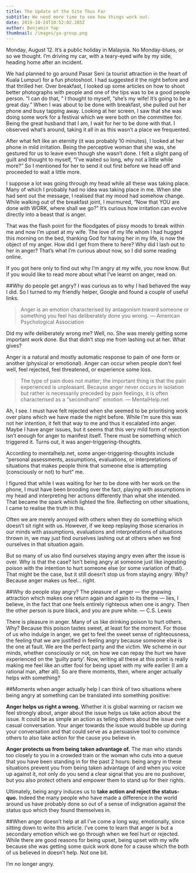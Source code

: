 ```yaml
---
title: The Update of the Site Thus Far
subtitle: We need more time to see how things work out.
date: 2019-10-24T10:52:02.205Z
author: Benjamin Yap
thumbnail: /images/ya-group.png
---
```


Monday, August 12. It’s a public holiday in Malaysia. No Monday-blues, or so we thought. I’m driving my car, with a teary-eyed wife by my side, heading home after an incident.

We had planned to go around Pasar Seni (a tourist attraction in the heart of Kuala Lumpur) for a fun photoshoot. I had suggested it the night before and that thrilled her. Over breakfast, I looked up some articles on how to shoot better photographs with people and one of the tips was to be a good people person. “I can do that, ” I thought to myself, “she’s my wife! It’s going to be a great day.”
When I was about to be done with breakfast, she pulled out her phone and busy tapping away. Looking at her screen, I saw that she was doing some work for a festival which we were both on the committee for. Being the great husband that I am, I wait for her to be done with that. I observed what’s around, taking it all in as this wasn’t a place we frequented.

After what felt like an eternity (it was probably 10 minutes), I looked at her phone in mild irritation. Being the perceptive woman that she was, she gestured for us to leave even though she wasn’t done. I felt a slight pang of guilt and thought to myself, “I’ve waited so long, why not a little while more?” So I mentioned for her to send it out first before we head off and proceeded to wait a little more.

I suppose a lot was going through my head while all these was taking place. Many of which I probably had no idea was taking place in me. When she had sent out the message, I realised that my mood had somehow change. While walking out of the breakfast joint, I murmured, “Now that YOU are done with WORK, where shall we go?” It’s curious how irritation can evolve directly into a beast that is anger.

That was the flash point for the floodgates of pissy moods to break within me and now I’m upset at my wife. The love of my life whom I had hugged this morning on the bed, thanking God for having her in my life, is now the object of my anger. How did I get from there to here? Why did I lash out to her in anger? That’s what I’m curious about now, so I did some reading online.

If you got here only to find out why I’m angry at my wife, you now know. But if you would like to read more about what I’ve learnt on anger, read on.

##Why do people get angry?
I was curious as to why I had behaved the way I did. So I turned to my friendly helper, Google and found a couple of useful links.

> Anger is an emotion characterised by antagonism toward someone or something you feel has deliberately done you wrong. — American Psychological Association

Did my wife deliberately wrong me? Well, no. She was merely getting some important work done. But that didn’t stop me from lashing out at her. What gives?

Anger is a natural and mostly automatic response to pain of one form or another (physical or emotional). Anger can occur when people don’t feel well, feel rejected, feel threatened, or experience some loss.

> The type of pain does not matter; the important thing is that the pain experienced is unpleasant. Because anger never occurs in isolation but rather is necessarily preceded by pain feelings, it is often characterised as a ‘’secondhand’’ emotion. — MentalHelp.net

Ah, I see. I must have felt rejected when she seemed to be prioritising work over plans which we have made the night before. While I’m sure this was not her intention, it felt that way to me and thus it escalated into anger. Maybe I have anger issues, but it seems that this very mild form of rejection isn’t enough for anger to manifest itself. There must be something which triggered it. Turns out, it was anger-triggering-thoughts.

According to mentalhelp.net, some anger-triggering-thoughts include “personal assessments, assumptions, evaluations, or interpretations of situations that makes people think that someone else is attempting (consciously or not) to hurt“ me.

I figured that while I was waiting for her to be done with her work on the phone, I must have been brooding over the fact, playing with assumptions in my head and interpreting her actions differently than what she intended. That became the spark which lighted the fire. Reflecting on other situations, I came to realise the truth in this.

Often we are merely annoyed with others when they do something which doesn’t sit right with us. However, if we keep replaying those scenarios in our minds with assumptions, evaluations and interpretations of situations thrown in, we may just find ourselves lashing out at others when we find ourselves in that situation again.

But so many of us also find ourselves staying angry even after the issue is over. Why is that the case? Isn’t being angry at someone just like ingesting poison with the intention to hurt someone else (or some variation of that). That might be the case, but it still doesn’t stop us from staying angry. Why? Because anger makes us feel… right.

##Why do people stay angry?
The pleasure of anger — the gnawing attraction which makes one return again and again to its theme — lies, I believe, in the fact that one feels entirely righteous when one is angry. Then the other person is pure black, and you are pure white. — C.S. Lewis

There is pleasure in anger. Many of us like drinking poison to hurt others. Why? Because this poison tastes sweet, at least for the moment. For those of us who indulge in anger, we get to feel the sweet sense of righteousness, the feeling that we are justified in feeling angry because someone else is the one at fault. We are the perfect party and the victim. We scheme in our minds, whether consciously or not, on how we can repay the hurt we have experienced on the ‘guilty party’.
Now, writing all these at this point is really making me feel like an utter fool for being upset with my wife earlier (I am a rational man, after all). So are there moments, then, where anger actually helps with something?

##Moments when anger actually help
I can think of two situations where being angry at something can be translated into something positive:

**Anger helps us right a wrong.** Whether it is global warming or racism we feel strongly about, anger about the issue helps us take action about the issue. It could be as simple an action as telling others about the issue over a casual conversation. Your anger towards the issue would bubble up during your conversation and that could serve as a persuasive tool to convince others to also take action for the cause you believe in.

**Anger protects us from being taken advantage of.** The man who stands too closely to you in a crowded train or the woman who cuts into a queue that you have been standing in for the past 2 hours: being angry in these situations prevent you from being taken advantage of and when you voice up against it, not only do you send a clear signal that you are no pushover, but you also protect others and empower them to stand up for their rights.

Ultimately, being angry induces us to **take action and reject the status-quo.** Indeed the many people who have made a difference in the world around us have probably done so out of a sense of indignation against the status quo which they found themselves in.

##When anger doesn’t help at all
I’ve come a long way, emotionally, since sitting down to write this article. I’ve come to learn that anger is but a secondary emotion which we go through when we feel hurt or rejected. While there are good reasons for being upset, being upset with my wife because she was getting some quick work done for a cause which the both of us believed in doesn’t help. Not one bit.

I’m no longer angry.
